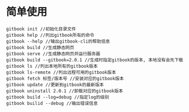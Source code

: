# 简单使用

	gitbook init //初始化目录文件
	gitbook help //列出gitbook所有的命令
	gitbook --help //输出gitbook-cli的帮助信息
	gitbook build //生成静态网页
	gitbook serve //生成静态网页并运行服务器
	gitbook build --gitbook=2.0.1 //生成时指定gitbook的版本, 本地没有会先下载
	gitbook ls //列出本地所有的gitbook版本
	gitbook ls-remote //列出远程可用的gitbook版本
	gitbook fetch 标签/版本号 //安装对应的gitbook版本
	gitbook update //更新到gitbook的最新版本
	gitbook uninstall 2.0.1 //卸载对应的gitbook版本
	gitbook build --log=debug //指定log的级别
	gitbook builid --debug //输出错误信息

